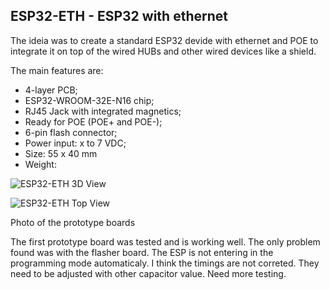 ## ESP32-ETH - ESP32 with ethernet

The ideia was to create a standard ESP32 devide with ethernet and POE to integrate it on top of the wired HUBs and other wired devices like a shield.

The main features are:

* 4-layer PCB;
* ESP32-WROOM-32E-N16 chip;
* RJ45 Jack with integrated magnetics;
* Ready for POE (POE+ and POE-);
* 6-pin flash connector;
* Power input: x to 7 VDC;
* Size: 55 x 40 mm
* Weight:




![ESP32-ETH 3D View](https://drive.google.com/uc?id=1KbBaRBdLsomrQGRVvgyqmOY30YwwrDql)


![ESP32-ETH Top View](https://drive.google.com/uc?id=1MIIwG2e0fihbz8InjSmZnSODPgDao6gI)



Photo of the prototype boards

The first prototype board was tested and is working well. The only problem found was with the flasher board. The ESP is not entering in the programming mode automaticaly. I think the timings are not correted. They need to be adjusted with other capacitor value. Need more testing.
